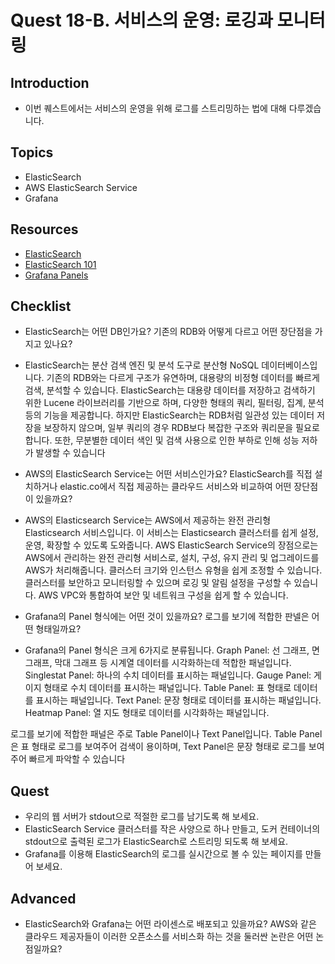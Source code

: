 # Quest 18-B. 서비스의 운영: 로깅과 모니터링

## Introduction
* 이번 퀘스트에서는 서비스의 운영을 위해 로그를 스트리밍하는 법에 대해 다루겠습니다.

## Topics
* ElasticSearch
* AWS ElasticSearch Service
* Grafana

## Resources
* [ElasticSearch](https://www.elastic.co/kr/what-is/elasticsearch)
* [ElasticSearch 101](https://www.elastic.co/kr/webinars/getting-started-elasticsearch)
* [Grafana Panels](https://grafana.com/docs/grafana/latest/panels/)

## Checklist
* ElasticSearch는 어떤 DB인가요? 기존의 RDB와 어떻게 다르고 어떤 장단점을 가지고 있나요?
- ElasticSearch는 분산 검색 엔진 및 분석 도구로 분산형 NoSQL 데이터베이스입니다. 기존의 RDB와는 다르게 구조가 유연하며, 대용량의 비정형 데이터를 빠르게 검색, 분석할 수 있습니다. ElasticSearch는 대용량 데이터를 저장하고 검색하기 위한 Lucene 라이브러리를 기반으로 하며, 다양한 형태의 쿼리, 필터링, 집계, 분석 등의 기능을 제공합니다. 하지만 ElasticSearch는 RDB처럼 일관성 있는 데이터 저장을 보장하지 않으며, 일부 쿼리의 경우 RDB보다 복잡한 구조와 쿼리문을 필요로 합니다. 또한, 무분별한 데이터 색인 및 검색 사용으로 인한 부하로 인해 성능 저하가 발생할 수 있습니다

* AWS의 ElasticSearch Service는 어떤 서비스인가요? ElasticSearch를 직접 설치하거나 elastic.co에서 직접 제공하는 클라우드 서비스와 비교하여 어떤 장단점이 있을까요?
- AWS의 Elasticsearch Service는 AWS에서 제공하는 완전 관리형 Elasticsearch 서비스입니다. 이 서비스는 Elasticsearch 클러스터를 쉽게 설정, 운영, 확장할 수 있도록 도와줍니다.
AWS ElasticSearch Service의 장점으로는
AWS에서 관리하는 완전 관리형 서비스로, 설치, 구성, 유지 관리 및 업그레이드를 AWS가 처리해줍니다.
클러스터 크기와 인스턴스 유형을 쉽게 조정할 수 있습니다.
클러스터를 보안하고 모니터링할 수 있으며 로깅 및 알림 설정을 구성할 수 있습니다.
AWS VPC와 통합하여 보안 및 네트워크 구성을 쉽게 할 수 있습니다.

* Grafana의 Panel 형식에는 어떤 것이 있을까요? 로그를 보기에 적합한 판넬은 어떤 형태일까요?
- Grafana의 Panel 형식은 크게 6가지로 분류됩니다.
Graph Panel: 선 그래프, 면 그래프, 막대 그래프 등 시계열 데이터를 시각화하는데 적합한 패널입니다.
Singlestat Panel: 하나의 수치 데이터를 표시하는 패널입니다.
Gauge Panel: 게이지 형태로 수치 데이터를 표시하는 패널입니다.
Table Panel: 표 형태로 데이터를 표시하는 패널입니다.
Text Panel: 문장 형태로 데이터를 표시하는 패널입니다.
Heatmap Panel: 열 지도 형태로 데이터를 시각화하는 패널입니다.

로그를 보기에 적합한 패널은 주로 Table Panel이나 Text Panel입니다. Table Panel은 표 형태로 로그를 보여주어 검색이 용이하며, Text Panel은 문장 형태로 로그를 보여주어 빠르게 파악할 수 있습니다


## Quest
* 우리의 웹 서버가 stdout으로 적절한 로그를 남기도록 해 보세요.
* ElasticSearch Service 클러스터를 작은 사양으로 하나 만들고, 도커 컨테이너의 stdout으로 출력된 로그가 ElasticSearch로 스트리밍 되도록 해 보세요.
* Grafana를 이용해 ElasticSearch의 로그를 실시간으로 볼 수 있는 페이지를 만들어 보세요.

## Advanced
* ElasticSearch와 Grafana는 어떤 라이센스로 배포되고 있을까요? AWS와 같은 클라우드 제공자들이 이러한 오픈소스를 서비스화 하는 것을 둘러싼 논란은 어떤 논점일까요?

